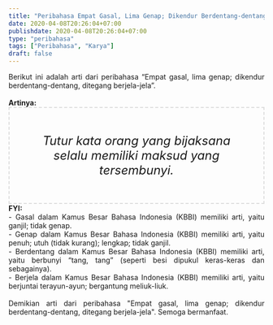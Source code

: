 ```yaml
---
title: "Peribahasa Empat Gasal, Lima Genap; Dikendur Berdentang-dentang, Ditegang Berjela-jela"
date: 2020-04-08T20:26:04+07:00
publishdate: 2020-04-08T20:26:04+07:00
type: "peribahasa"
tags: ["Peribahasa", "Karya"]
draft: false
---
```


<div dir="ltr" style="text-align: left;" trbidi="on"><div style="text-align: justify;">Berikut ini adalah arti dari peribahasa “Empat gasal, lima genap; dikendur berdentang-dentang, ditegang berjela-jela”.</div><br /><div style="text-align: justify;"><b>Artinya:</b></div><div style="border: 2px dashed #ddd; font-size: 24px; height: auto; margin: 0 auto; padding: 50px; text-align: center; width: auto;"><i>Tutur kata orang yang bijaksana selalu memiliki maksud yang tersembunyi.</i></div><div style="text-align: justify;"><b>FYI:</b><br />
- Gasal dalam Kamus Besar Bahasa Indonesia (KBBI) memiliki arti, yaitu ganjil; tidak genap.<br />- Genap dalam Kamus Besar Bahasa Indonesia (KBBI) memiliki arti, yaitu penuh; utuh (tidak kurang); lengkap; tidak ganjil.<br />- Berdentang dalam Kamus Besar Bahasa Indonesia (KBBI) memiliki arti, yaitu  berbunyi “tang, tang” (seperti besi dipukul keras-keras dan sebagainya).<br />- Berjela dalam Kamus Besar Bahasa Indonesia (KBBI) memiliki arti, yaitu berjuntai terayun-ayun; bergantung meliuk-liuk.<br /><br /></div><div style="text-align: justify;">Demikian arti dari peribahasa "Empat gasal, lima genap; dikendur berdentang-dentang, ditegang berjela-jela". Semoga bermanfaat.</div></div>
